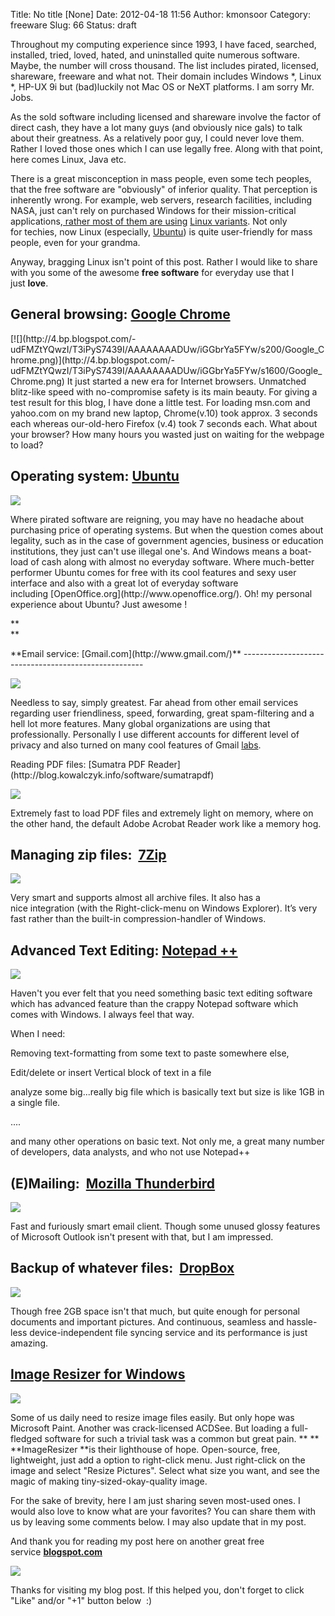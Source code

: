 Title: No title [None]
Date: 2012-04-18 11:56
Author: kmonsoor
Category: freeware
Slug: 66
Status: draft

Throughout my computing experience since 1993, I have faced, searched,
installed, tried, loved, hated, and uninstalled quite numerous software.
Maybe, the number will cross thousand. The list includes pirated,
licensed, shareware, freeware and what not. Their domain includes
Windows \*, Linux \*, HP-UX 9i but (bad)luckily not Mac OS or NeXT
platforms. I am sorry Mr. Jobs.

<a name="more" target="_blank"></a>

As the sold software including licensed and shareware involve the factor
of direct cash, they have a lot many guys (and obviously nice gals) to
talk about their greatness. As a relatively poor guy, I could never love
them. Rather I loved those ones which I can use legally free. Along with
that point, here comes Linux, Java etc.

<div>

There is a great misconception in mass people, even some tech peoples,
that the free software are "obviously" of inferior quality. That
perception is inherently wrong. For example, web servers, research
facilities, including NASA, just can't rely on purchased Windows for
their mission-critical applications,[ rather most of them are
using](http://en.wikipedia.org/wiki/Linux#Servers.2C_mainframes_and_supercomputers) [Linux
variants](http://en.wikipedia.org/wiki/List_of_Linux_distributions). Not
only for techies, now Linux
(especially, [Ubuntu](http://www.ubuntu.com/)) is quite user-friendly
for mass people, even for your grandma.

</div>

<div>

Anyway, bragging Linux isn't point of this post. Rather I would like to
share with you some of the awesome **free software** for everyday use
that I just **love**.

</div>

General browsing: [Google Chrome](http://www.google.com/chrome)
---------------------------------------------------------------

<div>

<div>

</div>

<div>

</div>

<p>
[![](http://4.bp.blogspot.com/-udFMZtYQwzI/T3iPyS7439I/AAAAAAAADUw/iGGbrYa5FYw/s200/Google_Chrome.png)](http://4.bp.blogspot.com/-udFMZtYQwzI/T3iPyS7439I/AAAAAAAADUw/iGGbrYa5FYw/s1600/Google_Chrome.png)  
It just started a new era for Internet browsers. Unmatched blitz-like
speed with no-compromise safety is its main beauty. For giving a test
result for this blog, I have done a little test. For loading msn.com and
yahoo.com on my brand new laptop, Chrome(v.10) took approx. 3 seconds
each whereas our-old-hero Firefox (v.4) took 7 seconds each. What about
your browser? How many hours you wasted just on waiting for the webpage
to load?

</div>

<div>

</div>

Operating system: [Ubuntu](http://www.ubuntu.com/)
--------------------------------------------------

<div>

<div>

</div>

<div>

[![](http://1.bp.blogspot.com/-_GttxnW3w18/T3iP182JGXI/AAAAAAAADVI/UIn5adOagGU/s320/ubuntu.png)](http://1.bp.blogspot.com/-_GttxnW3w18/T3iP182JGXI/AAAAAAAADVI/UIn5adOagGU/s1600/ubuntu.png)

</div>

<p>
Where pirated software are reigning, you may have no headache about
purchasing price of operating systems. But when the question comes about
legality, such as in the case of government agencies, business or
education institutions, they just can't use illegal one's. And Windows
means a boat-load of cash along with almost no everyday software. Where
much-better performer Ubuntu comes for free with its cool features and
sexy user interface and also with a great lot of everyday software
including [OpenOffice.org](http://www.openoffice.org/). Oh! my personal
experience about Ubuntu? Just awesome !

</div>

<div>

**  
**
</p>
**Email service: [Gmail.com](http://www.gmail.com/)**
-----------------------------------------------------

<div>

[![](http://4.bp.blogspot.com/-voNASIAeDQc/T3iPw3AZUKI/AAAAAAAADUo/QIRgkdS5Ays/s200/Gmail_logo.png)](http://4.bp.blogspot.com/-voNASIAeDQc/T3iPw3AZUKI/AAAAAAAADUo/QIRgkdS5Ays/s1600/Gmail_logo.png)

</div>

Needless to say, simply greatest. Far ahead from other email services
regarding user friendliness, speed, forwarding, great spam-filtering and
a hell lot more features. Many global organizations are using that
professionally. Personally I use different accounts for different level
of privacy and also turned on many cool features of
Gmail [labs](http://gmailblog.blogspot.com/2008/06/introducing-gmail-labs.html).

<p>
Reading PDF files: [Sumatra PDF
Reader](http://blog.kowalczyk.info/software/sumatrapdf)

</div>

<div>

<div>

</div>

<div>

</div>

<div>

[![](http://4.bp.blogspot.com/-fE2lWD7a4QY/T3iaJrW34AI/AAAAAAAADV8/ghfZn_Tfe6Q/s1600/SumatraPDF.png)](http://4.bp.blogspot.com/-fE2lWD7a4QY/T3iaJrW34AI/AAAAAAAADV8/ghfZn_Tfe6Q/s1600/SumatraPDF.png)

</div>

Extremely fast to load PDF files and extremely light on memory, where on
the other hand, the default Adobe Acrobat Reader work like a memory hog.

</div>

<div>

</div>

Managing zip files:  [7Zip](http://www.zipgenius.com/index.php?id=33)
---------------------------------------------------------------------

<div>

<div>

[![](http://1.bp.blogspot.com/-oYTXTEkDuGk/T3iPuoTjnNI/AAAAAAAADUg/fdBpNahBTmo/s1600/7zip.png)](http://1.bp.blogspot.com/-oYTXTEkDuGk/T3iPuoTjnNI/AAAAAAAADUg/fdBpNahBTmo/s1600/7zip.png)

</div>

Very smart and supports almost all archive files. It also has a
nice integration (with the Right-click-menu on Windows Explorer). It’s
very fast rather than the built-in compression-handler of Windows.

</div>

<div>

</div>

Advanced Text Editing: [Notepad ++](http://notepad-plus-plus.org/)
------------------------------------------------------------------

<div>

[![](http://4.bp.blogspot.com/-vTz3jPLtJqM/T3iPz7dH7BI/AAAAAAAADU4/ctv089e9Bj8/s1600/Notepad_plus.png)](http://4.bp.blogspot.com/-vTz3jPLtJqM/T3iPz7dH7BI/AAAAAAAADU4/ctv089e9Bj8/s1600/Notepad_plus.png)

</div>

<div>

Haven't you ever felt that you need something basic text editing
software which has advanced feature than the crappy Notepad software
which comes with Windows. I always feel that way.

</div>

<div>

When I need:

</div>

<div>

Removing text-formatting from some text to paste somewhere else,

</div>

<div>

Edit/delete or insert Vertical block of text in a file

</div>

<div>

analyze some big...really big file which is basically text but size is
like 1GB in a single file.

</div>

<div>

....

</div>

<div>

and many other operations on basic text. Not only me, a great many
number of developers, data analysts, and who not use Notepad++

</div>

(E)Mailing:  [Mozilla Thunderbird](http://www.mozillamessaging.com/thunderbird/)
--------------------------------------------------------------------------------

<div>

<div>

[![](http://3.bp.blogspot.com/-JTQuemTdHQY/T3iWrUEJnRI/AAAAAAAADVk/Unaf7HE88WA/s200/screenShot001.png)](http://3.bp.blogspot.com/-JTQuemTdHQY/T3iWrUEJnRI/AAAAAAAADVk/Unaf7HE88WA/s1600/screenShot001.png)

</div>

Fast and furiously smart email client. Though some
unused glossy features of Microsoft Outlook isn't present with that, but
I am impressed.

</div>

<div>

</div>

Backup of whatever files:  [DropBox](https://www.dropbox.com/referrals/NTc3ODQ5NDE5?src=global9)
------------------------------------------------------------------------------------------------

<div>

<div>

</div>

<div>

[![](http://3.bp.blogspot.com/-uMNt6U6ktnc/T3iXW7RYsJI/AAAAAAAADVs/W28rstgbuyw/s320/Dropbox_logo.png)](http://3.bp.blogspot.com/-uMNt6U6ktnc/T3iXW7RYsJI/AAAAAAAADVs/W28rstgbuyw/s1600/Dropbox_logo.png)

</div>

Though free 2GB space isn't that much, but quite enough for personal
documents and important pictures. And continuous, seamless
and hassle-less device-independent file syncing service and its
performance is just amazing.

[Image Resizer for Windows](http://imageresizer.codeplex.com/releases/view/82827)
---------------------------------------------------------------------------------

</div>

<div>

<div>

[![](http://2.bp.blogspot.com/-UTtPQG2RBpg/T3ifJ79bcrI/AAAAAAAADWI/tby9mXElHbY/s320/screenShot002.png)](http://2.bp.blogspot.com/-UTtPQG2RBpg/T3ifJ79bcrI/AAAAAAAADWI/tby9mXElHbY/s1600/screenShot002.png)

</div>

<p>
Some of us daily need to resize image files easily. But only hope was
Microsoft Paint. Another was crack-licensed ACDSee. But loading a
full-fledged software for such a trivial task was a common but great
pain.  
**  
**  
**ImageResizer **is their lighthouse of hope. Open-source, free,
lightweight, just add a option to right-click menu. Just right-click on
the image and select "Resize Pictures". Select what size you want, and
see the magic of making tiny-sized-okay-quality image.

</div>

<div>

For the sake of brevity, here I am just sharing seven most-used ones. I
would also love to know what are your favorites? You can share them with
us by leaving some comments below. I may also update that in my post.

</div>

<div>

And thank you for reading my post here on another great free
service **[blogspot.com](http://blogspot.com/)**

</div>

<div>

<div>

[![](http://1.bp.blogspot.com/-HT95VZS8V0Y/T3iYBvGkJTI/AAAAAAAADV0/agZtprJGEUQ/s200/Blogger.png)](http://1.bp.blogspot.com/-HT95VZS8V0Y/T3iYBvGkJTI/AAAAAAAADV0/agZtprJGEUQ/s1600/Blogger.png)

</div>

Thanks for visiting my blog post. If this helped you, don't forget to
click "Like" and/or "+1" button below  :)

</div>
